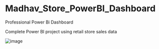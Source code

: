 # Madhav_Store_PowerBI_Dashboard


Professional Power Bi Dashboard

Complete Power BI project using retail store sales data


![image](https://github.com/user-attachments/assets/042758f0-89e6-4c16-8ed3-fb4974ab7f31)



